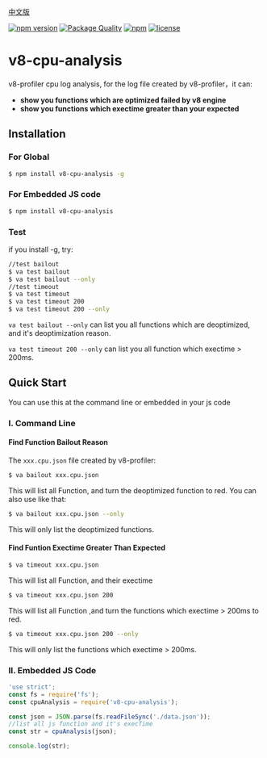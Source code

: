 [中文版](https://github.com/hyj1991/v8-cpu-analysis/README_ZH.md)

[![npm version](https://badge.fury.io/js/v8-cpu-analysis.svg)](https://badge.fury.io/js/v8-cpu-analysis)
[![Package Quality](http://npm.packagequality.com/shield/v8-cpu-analysis.svg)](http://packagequality.com/#?package=v8-cpu-analysis)
[![npm](https://img.shields.io/npm/dt/v8-cpu-analysis.svg)](https://www.npmjs.com/package/v8-cpu-analysis)
[![license](https://img.shields.io/github/license/mashape/apistatus.svg)](https://github.com/hyj1991/v8-cpu-analysis/LICENSE)

# v8-cpu-analysis
v8-profiler cpu log analysis, for the log file created by v8-profiler，it can:
* **show you functions which are optimized failed by v8 engine**
* **show you functions which exectime greater than your expected**

## Installation

### For Global

```bash
$ npm install v8-cpu-analysis -g
```

### For Embedded JS code

```bash
$ npm install v8-cpu-analysis
```
### Test
if you install -g, try:

```bash
//test bailout
$ va test bailout
$ va test bailout --only
//test timeout
$ va test timeout
$ va test timeout 200
$ va test timeout 200 --only
```
```va test bailout --only``` can list you all functions which are deoptimized, and it's deoptimization reason.

```va test timeout 200 --only``` can list you all function which exectime > 200ms.

## Quick Start
You can use this at the command line or embedded in your js code

### I. Command Line

#### Find Function Bailout Reason

The ```xxx.cpu.json``` file created by v8-profiler:

```bash
$ va bailout xxx.cpu.json
```
This will list all Function, and turn the deoptimized function to red. You can also use like that:

```bash
$ va bailout xxx.cpu.json --only
```
This will only list the deoptimized functions.

#### Find Funtion Exectime Greater Than Expected
```bash
$ va timeout xxx.cpu.json
```
This will list all Function, and their exectime

```bash
$ va timeout xxx.cpu.json 200
```
This will list all Function ,and turn the functions which exectime > 200ms to red.

```bash
$ va timeout xxx.cpu.json 200 --only
```
This will only list the functions which exectime > 200ms.

### II. Embedded JS Code

```js
'use strict';
const fs = require('fs');
const cpuAnalysis = require('v8-cpu-analysis');

const json = JSON.parse(fs.readFileSync('./data.json'));
//list all js function and it's execTime
const str = cpuAnalysis(json);

console.log(str);
```